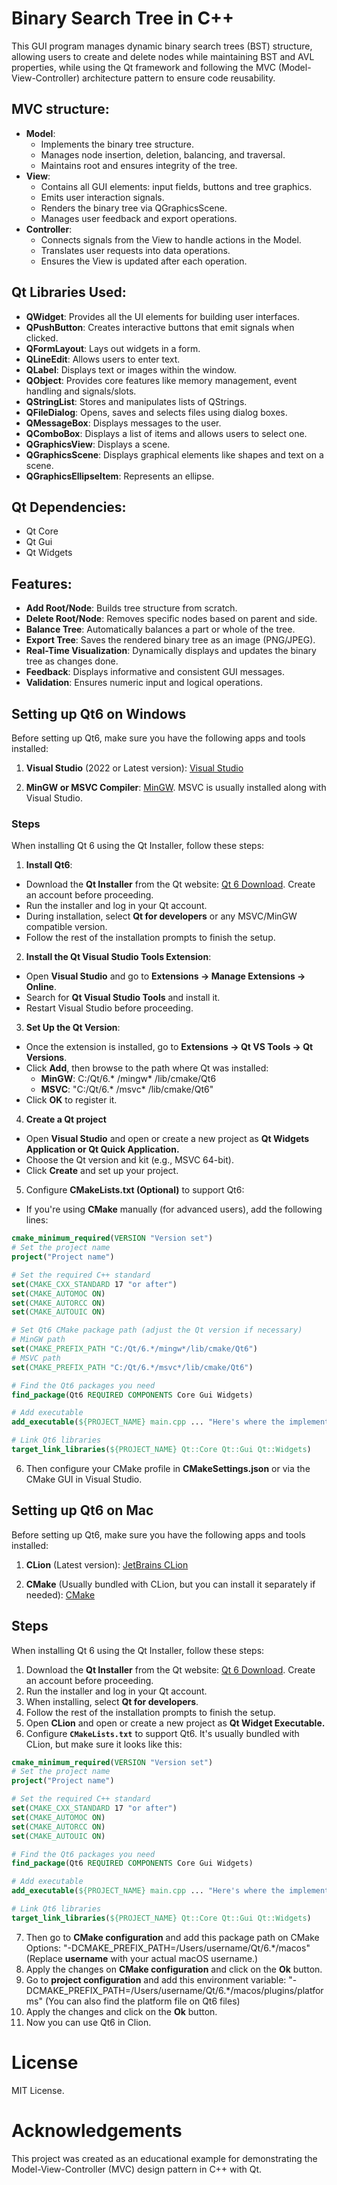 # Binary Search Tree in C++

This GUI program manages dynamic binary search trees (BST) structure, allowing users to create
and delete nodes while maintaining BST and AVL properties, while using the Qt framework and 
following the MVC (Model-View-Controller) architecture pattern to ensure code reusability.

## MVC structure:
- **Model**:
  - Implements the binary tree structure.
  - Manages node insertion, deletion, balancing, and traversal. 
  - Maintains root and ensures integrity of the tree.
- **View**:
  - Contains all GUI elements: input fields, buttons and tree graphics. 
  - Emits user interaction signals.
  - Renders the binary tree via QGraphicsScene. 
  - Manages user feedback and export operations.
- **Controller**:
  - Connects signals from the View to handle actions in the Model. 
  - Translates user requests into data operations. 
  - Ensures the View is updated after each operation.

## Qt Libraries Used:
- **QWidget**: Provides all the UI elements for building user interfaces.
- **QPushButton**: Creates interactive buttons that emit signals when clicked.
- **QFormLayout**: Lays out widgets in a form.
- **QLineEdit**: Allows users to enter text.
- **QLabel**: Displays text or images within the window.
- **QObject**: Provides core features like memory management, event handling and signals/slots.
- **QStringList**: Stores and manipulates lists of QStrings.
- **QFileDialog**: Opens, saves and selects files using dialog boxes.
- **QMessageBox**: Displays messages to the user.
- **QComboBox**: Displays a list of items and allows users to select one.
- **QGraphicsView**: Displays a scene.
- **QGraphicsScene**: Displays graphical elements like shapes and text on a scene.
- **QGraphicsEllipseItem**: Represents an ellipse.

## Qt Dependencies:
- Qt Core
- Qt Gui
- Qt Widgets

## Features:
- **Add Root/Node**: Builds tree structure from scratch.
- **Delete Root/Node**: Removes specific nodes based on parent and side.
- **Balance Tree**: Automatically balances a part or whole of the tree.
- **Export Tree**: Saves the rendered binary tree as an image (PNG/JPEG).
- **Real-Time Visualization**: Dynamically displays and updates the binary tree as changes done.
- **Feedback**: Displays informative and consistent GUI messages.
- **Validation**: Ensures numeric input and logical operations.

## Setting up Qt6 on Windows
Before setting up Qt6, make sure you have the following apps and tools installed:

1. **Visual Studio** (2022 or Latest version): [Visual Studio](https://visualstudio.microsoft.com/)

3. **MinGW or MSVC Compiler**: [MinGW](https://sourceforge.net/projects/mingw-w64/). MSVC is usually installed along with Visual Studio.

### Steps
When installing Qt 6 using the Qt Installer, follow these steps:

1. **Install Qt6**:
- Download the **Qt Installer** from the Qt website: [Qt 6 Download](https://www.qt.io/download-dev). Create an account before proceeding.
- Run the installer and log in your Qt account.
- During installation, select **Qt for developers** or any MSVC/MinGW compatible version.
- Follow the rest of the installation prompts to finish the setup.

2. **Install the Qt Visual Studio Tools Extension**:
- Open **Visual Studio** and go to **Extensions → Manage Extensions → Online**.
- Search for **Qt Visual Studio Tools** and install it.
- Restart Visual Studio before proceeding.

3. **Set Up the Qt Version**:
- Once the extension is installed, go to **Extensions → Qt VS Tools → Qt Versions**.
- Click **Add**, then browse to the path where Qt was installed:
  - **MinGW**: C:/Qt/6.* /mingw* /lib/cmake/Qt6
  - **MSVC**: "C:/Qt/6.* /msvc* /lib/cmake/Qt6"
- Click **OK** to register it.

4. **Create a Qt project**
- Open **Visual Studio** and open or create a new project as **Qt Widgets Application or Qt Quick Application.**
- Choose the Qt version and kit (e.g., MSVC 64-bit).
- Click **Create** and set up your project.

5. Configure **CMakeLists.txt (Optional)** to support Qt6:
  - If you're using **CMake** manually (for advanced users), add the following lines:
  ```cmake
  cmake_minimum_required(VERSION "Version set")
  # Set the project name
  project("Project name")
  
  # Set the required C++ standard
  set(CMAKE_CXX_STANDARD 17 "or after")
  set(CMAKE_AUTOMOC ON)
  set(CMAKE_AUTORCC ON)
  set(CMAKE_AUTOUIC ON)
  
  # Set Qt6 CMake package path (adjust the Qt version if necessary)
  # MinGW path
  set(CMAKE_PREFIX_PATH "C:/Qt/6.*/mingw*/lib/cmake/Qt6")
  # MSVC path
  set(CMAKE_PREFIX_PATH "C:/Qt/6.*/msvc*/lib/cmake/Qt6")

  # Find the Qt6 packages you need
  find_package(Qt6 REQUIRED COMPONENTS Core Gui Widgets)

  # Add executable
  add_executable(${PROJECT_NAME} main.cpp ... "Here's where the implemented classes go!")

  # Link Qt6 libraries
  target_link_libraries(${PROJECT_NAME} Qt::Core Qt::Gui Qt::Widgets)
  ```
6. Then configure your CMake profile in **CMakeSettings.json** or via the CMake GUI in Visual Studio.

## Setting up Qt6 on Mac
Before setting up Qt6, make sure you have the following apps and tools installed:

1. **CLion** (Latest version): [JetBrains CLion](https://www.jetbrains.com/clion/download/)

2. **CMake** (Usually bundled with CLion, but you can install it separately if needed): [CMake](https://cmake.org/download/)

## Steps
When installing Qt 6 using the Qt Installer, follow these steps:

1. Download the **Qt Installer** from the Qt website: [Qt 6 Download](https://www.qt.io/download-dev). Create an account before proceeding.
2. Run the installer and log in your Qt account.
3. When installing, select **Qt for developers**.
4. Follow the rest of the installation prompts to finish the setup.
5. Open **CLion** and open or create a new project as **Qt Widget Executable.**
6. Configure **`CMakeLists.txt`** to support Qt6. It's usually bundled with CLion, but make sure it looks like this:
  ```cmake
  cmake_minimum_required(VERSION "Version set")
  # Set the project name
  project("Project name")
  
  # Set the required C++ standard
  set(CMAKE_CXX_STANDARD 17 "or after")
  set(CMAKE_AUTOMOC ON)
  set(CMAKE_AUTORCC ON)
  set(CMAKE_AUTOUIC ON)

  # Find the Qt6 packages you need
  find_package(Qt6 REQUIRED COMPONENTS Core Gui Widgets)

  # Add executable
  add_executable(${PROJECT_NAME} main.cpp ... "Here's where the implemented classes go!")

  # Link Qt6 libraries
  target_link_libraries(${PROJECT_NAME} Qt::Core Qt::Gui Qt::Widgets)
  ```
7. Then go to **CMake configuration** and add this package path on CMake Options: "-DCMAKE_PREFIX_PATH=/Users/username/Qt/6.*/macos" (Replace **username** with your actual macOS username.)
8. Apply the changes on **CMake configuration** and click on the **Ok** button.
9. Go to **project configuration** and add this environment variable: "-DCMAKE_PREFIX_PATH=/Users/username/Qt/6.*/macos/plugins/platforms" (You can also find the platform file on Qt6 files)
10. Apply the changes and click on the **Ok** button.
11. Now you can use Qt6 in Clion.

# License
MIT License.

# Acknowledgements
This project was created as an educational example for demonstrating the Model-View-Controller (MVC) design pattern in C++ with Qt.
